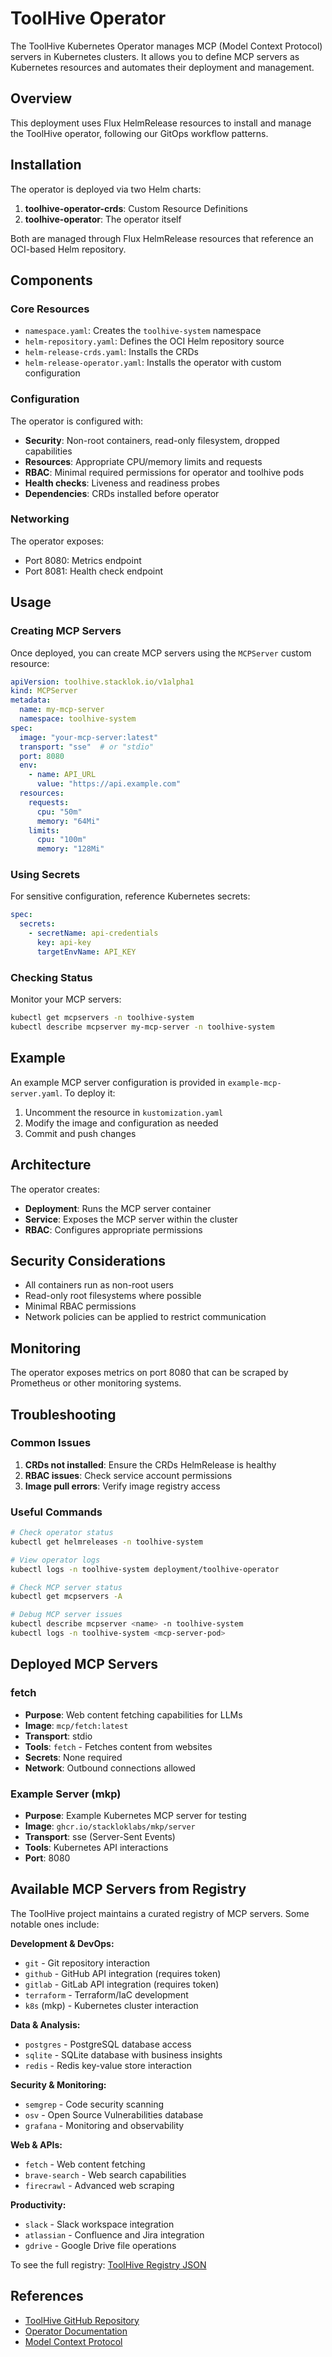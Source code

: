 # ToolHive Operator

The ToolHive Kubernetes Operator manages MCP (Model Context Protocol) servers in Kubernetes clusters. It allows you to define MCP servers as Kubernetes resources and automates their deployment and management.

## Overview

This deployment uses Flux HelmRelease resources to install and manage the ToolHive operator, following our GitOps workflow patterns.

## Installation

The operator is deployed via two Helm charts:
1. **toolhive-operator-crds**: Custom Resource Definitions
2. **toolhive-operator**: The operator itself

Both are managed through Flux HelmRelease resources that reference an OCI-based Helm repository.

## Components

### Core Resources

- `namespace.yaml`: Creates the `toolhive-system` namespace
- `helm-repository.yaml`: Defines the OCI Helm repository source
- `helm-release-crds.yaml`: Installs the CRDs
- `helm-release-operator.yaml`: Installs the operator with custom configuration

### Configuration

The operator is configured with:
- **Security**: Non-root containers, read-only filesystem, dropped capabilities
- **Resources**: Appropriate CPU/memory limits and requests
- **RBAC**: Minimal required permissions for operator and toolhive pods
- **Health checks**: Liveness and readiness probes
- **Dependencies**: CRDs installed before operator

### Networking

The operator exposes:
- Port 8080: Metrics endpoint
- Port 8081: Health check endpoint

## Usage

### Creating MCP Servers

Once deployed, you can create MCP servers using the `MCPServer` custom resource:

```yaml
apiVersion: toolhive.stacklok.io/v1alpha1
kind: MCPServer
metadata:
  name: my-mcp-server
  namespace: toolhive-system
spec:
  image: "your-mcp-server:latest"
  transport: "sse"  # or "stdio"
  port: 8080
  env:
    - name: API_URL
      value: "https://api.example.com"
  resources:
    requests:
      cpu: "50m"
      memory: "64Mi"
    limits:
      cpu: "100m"
      memory: "128Mi"
```

### Using Secrets

For sensitive configuration, reference Kubernetes secrets:

```yaml
spec:
  secrets:
    - secretName: api-credentials
      key: api-key
      targetEnvName: API_KEY
```

### Checking Status

Monitor your MCP servers:

```bash
kubectl get mcpservers -n toolhive-system
kubectl describe mcpserver my-mcp-server -n toolhive-system
```

## Example

An example MCP server configuration is provided in `example-mcp-server.yaml`. To deploy it:

1. Uncomment the resource in `kustomization.yaml`
2. Modify the image and configuration as needed
3. Commit and push changes

## Architecture

The operator creates:
- **Deployment**: Runs the MCP server container
- **Service**: Exposes the MCP server within the cluster
- **RBAC**: Configures appropriate permissions

## Security Considerations

- All containers run as non-root users
- Read-only root filesystems where possible
- Minimal RBAC permissions
- Network policies can be applied to restrict communication

## Monitoring

The operator exposes metrics on port 8080 that can be scraped by Prometheus or other monitoring systems.

## Troubleshooting

### Common Issues

1. **CRDs not installed**: Ensure the CRDs HelmRelease is healthy
2. **RBAC issues**: Check service account permissions
3. **Image pull errors**: Verify image registry access

### Useful Commands

```bash
# Check operator status
kubectl get helmreleases -n toolhive-system

# View operator logs
kubectl logs -n toolhive-system deployment/toolhive-operator

# Check MCP server status
kubectl get mcpservers -A

# Debug MCP server issues
kubectl describe mcpserver <name> -n toolhive-system
kubectl logs -n toolhive-system <mcp-server-pod>
```

## Deployed MCP Servers

### fetch

- **Purpose**: Web content fetching capabilities for LLMs
- **Image**: `mcp/fetch:latest`
- **Transport**: stdio
- **Tools**: `fetch` - Fetches content from websites
- **Secrets**: None required
- **Network**: Outbound connections allowed

### Example Server (mkp)

- **Purpose**: Example Kubernetes MCP server for testing
- **Image**: `ghcr.io/stackloklabs/mkp/server`
- **Transport**: sse (Server-Sent Events)
- **Tools**: Kubernetes API interactions
- **Port**: 8080

## Available MCP Servers from Registry

The ToolHive project maintains a curated registry of MCP servers. Some notable ones include:

**Development & DevOps:**

- `git` - Git repository interaction
- `github` - GitHub API integration (requires token)
- `gitlab` - GitLab API integration (requires token)
- `terraform` - Terraform/IaC development
- `k8s` (mkp) - Kubernetes cluster interaction

**Data & Analysis:**

- `postgres` - PostgreSQL database access
- `sqlite` - SQLite database with business insights
- `redis` - Redis key-value store interaction

**Security & Monitoring:**

- `semgrep` - Code security scanning
- `osv` - Open Source Vulnerabilities database
- `grafana` - Monitoring and observability

**Web & APIs:**

- `fetch` - Web content fetching
- `brave-search` - Web search capabilities
- `firecrawl` - Advanced web scraping

**Productivity:**

- `slack` - Slack workspace integration
- `atlassian` - Confluence and Jira integration
- `gdrive` - Google Drive file operations

To see the full registry: [ToolHive Registry JSON](https://raw.githubusercontent.com/stacklok/toolhive/main/pkg/registry/data/registry.json)

## References

- [ToolHive GitHub Repository](https://github.com/stacklok/toolhive)
- [Operator Documentation](https://github.com/stacklok/toolhive/blob/main/cmd/thv-operator/README.md)
- [Model Context Protocol](https://modelcontextprotocol.io/)
